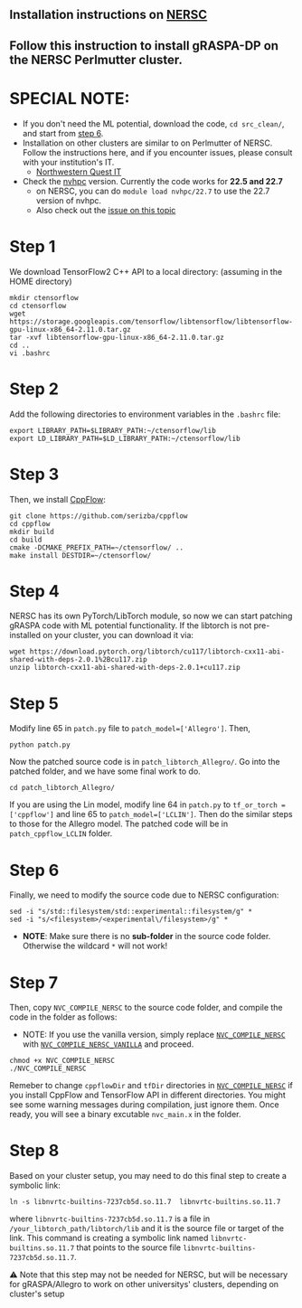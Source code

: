## Installation instructions on [NERSC](https://www.nersc.gov/)
## Follow this instruction to install gRASPA-DP on the NERSC Perlmutter cluster. 
# SPECIAL NOTE: 
  * If you don't need the ML potential, download the code, `cd src_clean/`, and start from [step 6](#Step-6).
  * Installation on other clusters are similar to on Perlmutter of NERSC. Follow the instructions here, and if you encounter issues, please consult with your institution's IT. 
    * [Northwestern Quest IT](https://www.it.northwestern.edu/departments/it-services-support/research/computing/quest/)
  * Check the [nvhpc](https://developer.nvidia.com/hpc-sdk) version. Currently the code works for **22.5 and 22.7**
    * on NERSC, you can do ```module load nvhpc/22.7``` to use the 22.7 version of nvhpc.
    * Also check out the [issue on this topic](https://github.com/snurr-group/gRASPA/issues/9)
# Step 1
We download TensorFlow2 C++ API to a local directory: (assuming in the HOME directory)
```shellscript
mkdir ctensorflow
cd ctensorflow
wget https://storage.googleapis.com/tensorflow/libtensorflow/libtensorflow-gpu-linux-x86_64-2.11.0.tar.gz
tar -xvf libtensorflow-gpu-linux-x86_64-2.11.0.tar.gz
cd ..
vi .bashrc
```
# Step 2
Add the following directories to environment variables in the `.bashrc` file:
```shellscript
export LIBRARY_PATH=$LIBRARY_PATH:~/ctensorflow/lib
export LD_LIBRARY_PATH=$LD_LIBRARY_PATH:~/ctensorflow/lib
```
# Step 3
Then, we install [CppFlow](https://github.com/serizba/cppflow):
```shellscript
git clone https://github.com/serizba/cppflow
cd cppflow
mkdir build
cd build
cmake -DCMAKE_PREFIX_PATH=~/ctensorflow/ ..
make install DESTDIR=~/ctensorflow/
```
# Step 4
NERSC has its own PyTorch/LibTorch module, so now we can start patching gRASPA code with ML potential functionality. If the libtorch is not pre-installed on your cluster, you can download it via:
```shellscript
wget https://download.pytorch.org/libtorch/cu117/libtorch-cxx11-abi-shared-with-deps-2.0.1%2Bcu117.zip
unzip libtorch-cxx11-abi-shared-with-deps-2.0.1+cu117.zip
```
# Step 5
Modify line 65 in `patch.py` file to `patch_model=['Allegro']`. Then,
```shellscript
python patch.py
```
Now the patched source code is in `patch_libtorch_Allegro/`. Go into the patched folder, and we have some final work to do.
```shellscript
cd patch_libtorch_Allegro/
```
If you are using the Lin model, modify line 64 in `patch.py` to `tf_or_torch = ['cppflow']` and line 65 to `patch_model=['LCLIN']`. Then do the similar steps to those for the Allegro model. The patched code will be in `patch_cppflow_LCLIN` folder.
# Step 6
Finally, we need to modify the source code due to NERSC configuration:
```shellscript
sed -i "s/std::filesystem/std::experimental::filesystem/g" *
sed -i "s/<filesystem>/<experimental\/filesystem>/g" *
```
* **NOTE**: Make sure there is no **sub-folder** in the source code folder. Otherwise the wildcard ```*``` will not work!
# Step 7
Then, copy `NVC_COMPILE_NERSC` to the source code folder, and compile the code in the folder as follows:
* NOTE: If you use the vanilla version, simply replace [`NVC_COMPILE_NERSC`](NVC_COMPILE_NERSC) with [`NVC_COMPILE_NERSC_VANILLA`](NVC_COMPILE_NERSC_VANILLA) and proceed.
```shellscript
chmod +x NVC_COMPILE_NERSC
./NVC_COMPILE_NERSC
```
Remeber to change `cppflowDir` and `tfDir` directories in [`NVC_COMPILE_NERSC`](NVC_COMPILE_NERSC) if you install CppFlow and TensorFlow API in different directories. You might see some warning messages during compilation, just ignore them. Once ready, you will see a binary excutable `nvc_main.x` in the folder.
# Step 8
Based on your cluster setup, you may need to do this final step to create a symbolic link:
```shellscript
ln -s libnvrtc-builtins-7237cb5d.so.11.7  libnvrtc-builtins.so.11.7
```
where `libnvrtc-builtins-7237cb5d.so.11.7` is a file in `/your_libtorch_path/libtorch/lib` and it is the source file or target of the link. This command is creating a symbolic link named `libnvrtc-builtins.so.11.7` that points to the source file `libnvrtc-builtins-7237cb5d.so.11.7`. 
<aside>
⚠️ Note that this step may not be needed for NERSC, but will be necessary for gRASPA/Allegro to work on other universitys' clusters, depending on cluster's setup
</aside>


